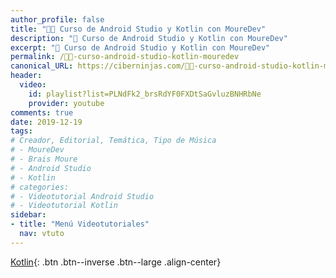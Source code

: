 ```yaml
---
author_profile: false
title: "👨‍💻 Curso de Android Studio y Kotlin con MoureDev"
description: "📲 Curso de Android Studio y Kotlin con MoureDev"
excerpt: "📲 Curso de Android Studio y Kotlin con MoureDev"
permalink: /👨‍💻-curso-android-studio-kotlin-mouredev
canonical_URL: https://ciberninjas.com/👨‍💻-curso-android-studio-kotlin-mouredev
header:
  video:
    id: playlist?list=PLNdFk2_brsRdYF0FXDtSaGvluzBNHRbNe
    provider: youtube
comments: true
date: 2019-12-19
tags:
# Creador, Editorial, Temática, Tipo de Música
# - MoureDev
# - Brais Moure
# - Android Studio
# - Kotlin
# categories:
# - Videotutorial Android Studio
# - Videotutorial Kotlin
sidebar:
- title: "Menú Videotutoriales"
  nav: vtuto
---
```


[Kotlin](/cursos-tecnologia/#kotlin){: .btn .btn--inverse .btn--large .align-center}
